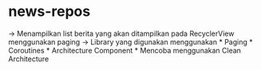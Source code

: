 # news-repos
-> Menampilkan list berita yang akan ditampilkan pada RecyclerView menggunakan paging 
-> Library yang digunakan menggunakan
    * Paging
    * Coroutines
    * Architecture Component
    * Mencoba menggunakan Clean Architecture
